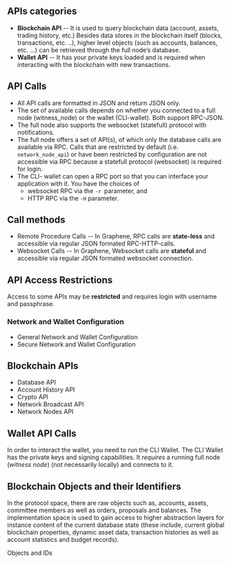 APIs categories
----------------

* **Blockchain API** -- It is used to query blockchain data (account, assets, trading history, etc.) Besides data stores in the blockchain itself (blocks, transactions, etc. ..), higher level objects (such as accounts, balances, etc. …) can be retrieved through the full node’s database.
* **Wallet API** -- It has your private keys loaded and is required when interacting with the blockchain with new transactions.


API Calls
----------

* All API calls are formatted in JSON and return JSON only. 
* The set of available calls depends on whether you connected to a full node (witness_node) or the wallet (CLI-wallet). Both support RPC-JSON.   
* The full node also supports the websocket (statefull) protocol with notifications.
* The full node offers a set of API(s), of which only the database calls are available via RPC. Calls that are restricted by default (i.e. `network_node_api`) or have been restricted by configuration are not accessible via RPC because a statefull protocol (websocket) is required for login.
* The CLI- wallet can open a RPC port so that you can interface your application with it. You have the choices of 
     - websocket RPC via the `-r `parameter, and 
     - HTTP RPC via the `-H` parameter.

Call methods
---------------

* Remote Procedure Calls -- In Graphene, RPC calls are **state-less** and accessible via regular JSON formated RPC-HTTP-calls.
* Websocket Calls -- In Graphene, Websocket calls are **stateful** and accessible via regular JSON formated websocket connection. 


API Access Restrictions
------------------------

Access to some APIs may be **restricted** and requires login with username and passphrase. 
### Network and Wallet Configuration
* General Network and Wallet Configuration
* Secure Network and Wallet Configuration




 

## Blockchain APIs

* Database API
* Account History API
* Crypto API
* Network Broadcast API
* Network Nodes API




Wallet API Calls
--------------------

In order to interact the wallet, you need to run the CLI Wallet. The CLI Wallet has the private keys and signing capabilities.  It *requires* a running full node (*witness node*)  (not necessarily locally) and connects to it. 



Blockchain Objects and their Identifiers
----------------------------------------

In the protocol space, there are raw objects such as, accounts, assets, committee members as well as orders, proposals and balances. The implementation space is used to gain access to higher abstraction layers for instance content of the current database state (these include, current global blockchain properties, dynamic asset data, transaction histories as well as account statistics and budget records).

Objects and IDs
